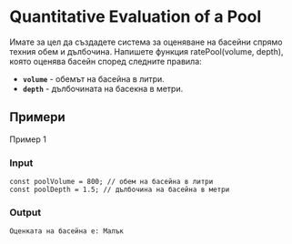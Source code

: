 # Quantitative Evaluation of a Pool

Имате за цел да създадете система за оценяване на басейни спрямо техния обем и дълбочина. Напишете функция ratePool(volume, depth), която оценява басейн според следните правила:

* **`volume`** - обемът на басейна в литри.
* **`depth`** - дълбочината на басекна в метри.

## Примери

Пример 1

### Input

    const poolVolume = 800; // обем на басейна в литри
    const poolDepth = 1.5; // дълбочина на басейна в метри

### Output

    Оценката на басейна е: Малък
